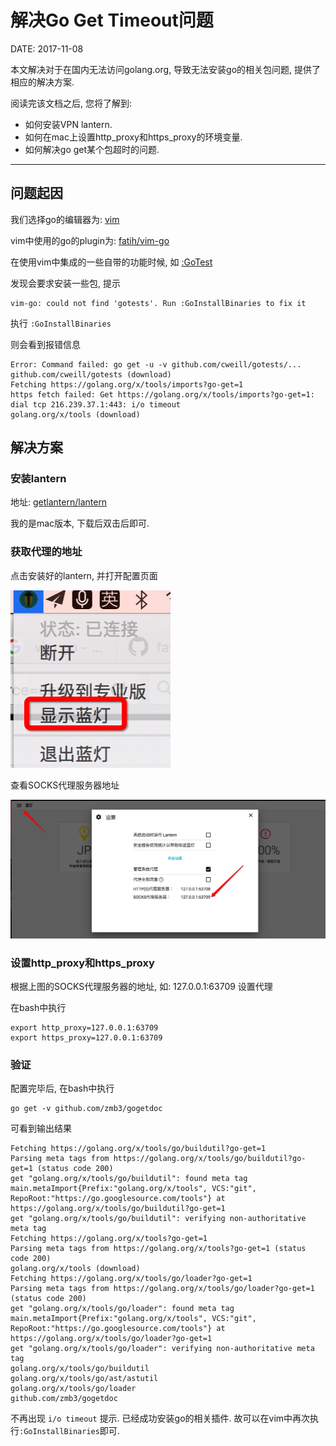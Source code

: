 解决Go Get Timeout问题
=====================

DATE: 2017-11-08

本文解决对于在国内无法访问golang.org, 导致无法安装go的相关包问题, 提供了相应的解决方案.

阅读完该文档之后, 您将了解到:

* 如何安装VPN lantern.
* 如何在mac上设置http_proxy和https_proxy的环境变量.
* 如何解决go get某个包超时的问题.

--------------------------------------------------------------------------------

问题起因
--------
我们选择go的编辑器为: [vim](http://www.vim.org/)

vim中使用的go的plugin为: [fatih/vim-go](https://github.com/fatih/vim-go)

在使用vim中集成的一些自带的功能时候, 如 [:GoTest](https://github.com/fatih/vim-go/blob/master/doc/vim-go.txt#L368)

发现会要求安装一些包, 提示

```shell
vim-go: could not find 'gotests'. Run :GoInstallBinaries to fix it
```

执行 `:GoInstallBinaries`

则会看到报错信息

```shell
Error: Command failed: go get -u -v github.com/cweill/gotests/...
github.com/cweill/gotests (download)
Fetching https://golang.org/x/tools/imports?go-get=1
https fetch failed: Get https://golang.org/x/tools/imports?go-get=1: dial tcp 216.239.37.1:443: i/o timeout
golang.org/x/tools (download)
```

解决方案
-------
### 安装lantern

地址: [getlantern/lantern](https://github.com/getlantern/lantern)

我的是mac版本, 下载后双击后即可.

### 获取代理的地址
点击安装好的lantern, 并打开配置页面

![lanten](https://raw.githubusercontent.com/dengqinghua/roses/master/assets/images/lanten.png)


查看SOCKS代理服务器地址

![lanten](https://raw.githubusercontent.com/dengqinghua/roses/master/assets/images/lantern_config.png)

### 设置http_proxy和https_proxy
根据上图的SOCKS代理服务器的地址, 如: 127.0.0.1:63709
设置代理

在bash中执行

```shell
export http_proxy=127.0.0.1:63709
export https_proxy=127.0.0.1:63709
```

### 验证
配置完毕后, 在bash中执行

```shell
go get -v github.com/zmb3/gogetdoc
```

可看到输出结果

```shell
Fetching https://golang.org/x/tools/go/buildutil?go-get=1
Parsing meta tags from https://golang.org/x/tools/go/buildutil?go-get=1 (status code 200)
get "golang.org/x/tools/go/buildutil": found meta tag main.metaImport{Prefix:"golang.org/x/tools", VCS:"git", RepoRoot:"https://go.googlesource.com/tools"} at https://golang.org/x/tools/go/buildutil?go-get=1
get "golang.org/x/tools/go/buildutil": verifying non-authoritative meta tag
Fetching https://golang.org/x/tools?go-get=1
Parsing meta tags from https://golang.org/x/tools?go-get=1 (status code 200)
golang.org/x/tools (download)
Fetching https://golang.org/x/tools/go/loader?go-get=1
Parsing meta tags from https://golang.org/x/tools/go/loader?go-get=1 (status code 200)
get "golang.org/x/tools/go/loader": found meta tag main.metaImport{Prefix:"golang.org/x/tools", VCS:"git", RepoRoot:"https://go.googlesource.com/tools"} at https://golang.org/x/tools/go/loader?go-get=1
get "golang.org/x/tools/go/loader": verifying non-authoritative meta tag
golang.org/x/tools/go/buildutil
golang.org/x/tools/go/ast/astutil
golang.org/x/tools/go/loader
github.com/zmb3/gogetdoc
```

不再出现 `i/o timeout` 提示. 已经成功安装go的相关插件. 故可以在vim中再次执行`:GoInstallBinaries`即可.
